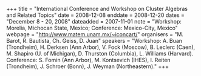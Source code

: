+++
title = "International Conference and Workshop on Cluster Algebras and Related Topics"
date = 2008-12-08
enddate = 2008-12-20
dates = "December 8 - 20, 2008"
dateadded = 2007-11-01
note = "Workshop: Morelia, Michocan State, Mexico; Conference: Mexico-City, Mexico"
webpage = "http://www.matem.unam.mx/~iconcart/"
organisers = "M. Barot, R. Bautista, Ch. Geiss, D. Juan"
speakers = "Workshop: A. Buan (Trondheim), H. Derksen (Ann Arbor), V. Fock (Moscow), B. Leclerc (Caen), M. Shapiro (U. of Michigan), D. Thurston (Columbia), L. Williams (Harvard). Conference: S. Fomin (Ann Arbor), M. Kontsevich (IHES), I. Reiten (Trondheim), J. Schroer (Bonn), J. Weyman (Northeastern)."
+++
